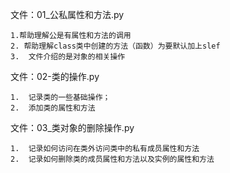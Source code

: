 文件：01_公私属性和方法.py

    1.帮助理解公是有属性和方法的调用
    2. 帮助理解class类中创建的方法（函数）为要默认加上slef
    3.  文件介绍的是对象的相关操作
 
 文件：02-类的操作.py
 
    1.  记录类的一些基础操作；
    2.  添加类的属性和方法
    
 文件：03_类对象的删除操作.py
 
    1.  记录如何访问在类外访问类中的私有成员属性和方法
    2.  记录如何删除类的成员属性和方法以及实例的属性和方法
